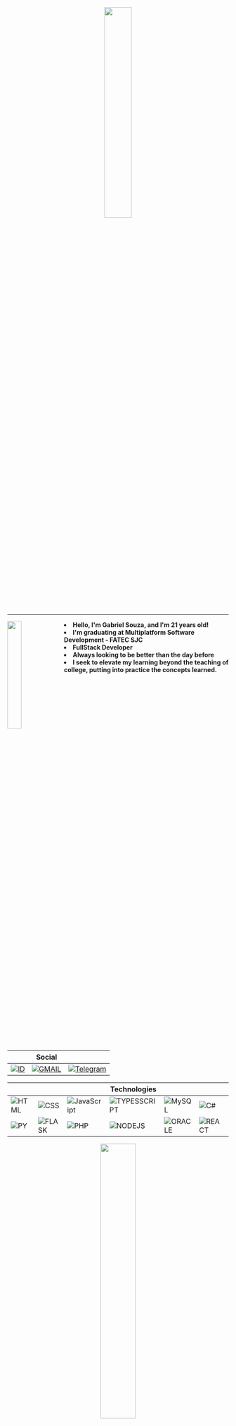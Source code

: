 <div align="center">
  
  <img src="https://user-images.githubusercontent.com/88253613/167476962-9f3c0809-ada0-4021-94a4-7db55f28e73d.png" width="35%">
  
</div>
<hr>

<div>
  
<div>
  
  <img src="https://64.media.tumblr.com/8107b72703d4c2e22fc1716d6552368e/31e14755ea9ad461-71/s500x750/a52b5412774de414d1c53f5ea778cf87ac6b8de8.png" align="left" width="25%">
  <strong><li>Hello, I'm Gabriel Souza, and I'm 21 years old!</li>
  <li>I'm graduating at Multiplatform Software Development - FATEC SJC</li>
  <li>FullStack Developer</li>
  <li>Always looking to be better than the day before</li>
  <li>I seek to elevate my learning beyond the teaching of college, putting into practice the concepts learned.</li></strong>
  
</div>
  

<br><br><br><br>
<div align="center" >

|                                                                                                                                                                                      | Social                                                                                                                                        |                                                                                                                                                   |
| ------------------------------------------------------------------------------------------------------------------------------------------------------------------------------------ | --------------------------------------------------------------------------------------------------------------------------------------------- | ------------------------------------------------------------------------------------------------------------------------------------------------- |
| <a href="https://www.linkedin.com/in/gabriel-souza-bicho-nunes-429191185/">![ID](https://img.shields.io/badge/LinkedIn-0077B5?style=for-the-badge&logo=linkedin&logoColor=white)</a> | <a href="mailto:gabrielpiratasouza@gmail.com">![GMAIL](https://img.shields.io/badge/Gmail-D14836?style=for-the-badge&logo=gmail&logoColor=white)</a> | <a href="https://t.me/ZeroPirata">![Telegram](https://img.shields.io/badge/Telegram-2CA5E0?style=for-the-badge&logo=telegram&logoColor=white)</a> |

|                                                                                                   |                                                                                                    |                                                                                                                    | Technologies                                                                                                       |                                                                                                       |                                                                                                     |                                                                                                     |
| ------------------------------------------------------------------------------------------------- | -------------------------------------------------------------------------------------------------- | ------------------------------------------------------------------------------------------------------------------ | ------------------------------------------------------------------------------------------------------------------ | ----------------------------------------------------------------------------------------------------- | --------------------------------------------------------------------------------------------------- | --------------------------------------------------------------------------------------------------- |
| ![HTML](https://img.shields.io/badge/HTML5-E34F26?style=for-the-badge&logo=html5&logoColor=white) | ![CSS](https://img.shields.io/badge/CSS3-1572B6?style=for-the-badge&logo=css3&logoColor=white)     | ![JavaScript](https://img.shields.io/badge/JavaScript-323330?style=for-the-badge&logo=javascript&logoColor=F7DF1E) | ![TYPESSCRIPT](https://img.shields.io/badge/TypeScript-007ACC?style=for-the-badge&logo=typescript&logoColor=white) | ![MySQL](https://img.shields.io/badge/MySQL-00000F?style=for-the-badge&logo=mysql&logoColor=whit)     | ![C#](https://img.shields.io/badge/C%23-239120?style=for-the-badge&logo=c-sharp&logoColor=white)    | ![YARN](https://img.shields.io/badge/Yarn-2C8EBB?style=for-the-badge&logo=yarn&logoColor=white)     |
| ![PY](https://img.shields.io/badge/Python-14354C?style=for-the-badge&logo=python&logoColor=white) | ![FLASK](https://img.shields.io/badge/Flask-000000?style=for-the-badge&logo=flask&logoColor=white) | ![PHP](https://img.shields.io/badge/PHP-777BB4?style=for-the-badge&logo=php&logoColor=white)                       | ![NODEJS](https://img.shields.io/badge/Node.js-339933?style=for-the-badge&logo=nodedotjs&logoColor=white)          | ![ORACLE](https://img.shields.io/badge/Oracle-F80000?style=for-the-badge&logo=oracle&logoColor=black) | ![REACT](https://img.shields.io/badge/React-20232A?style=for-the-badge&logo=react&logoColor=61DAFB) | ![DOTNET](https://img.shields.io/badge/.NET-512BD4?style=for-the-badge&logo=dotnet&logoColor=white) |
  

<img src="https://github-readme-stats.vercel.app/api?username=ZeroPirata&show_icons=true&&theme=dark" width="40%">  
    
</div>
